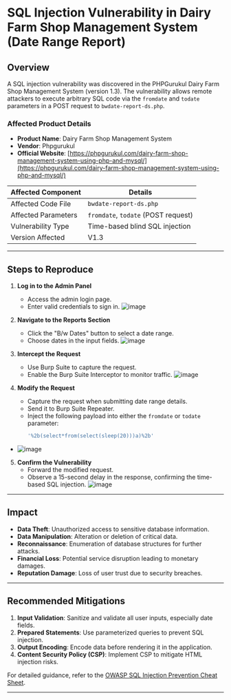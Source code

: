 # SQL Injection Vulnerability in Dairy Farm Shop Management System (Date Range Report)

## Overview
A SQL injection vulnerability was discovered in the PHPGurukul Dairy Farm Shop Management System (version 1.3). The vulnerability allows remote attackers to execute arbitrary SQL code via the `fromdate` and `todate` parameters in a POST request to `bwdate-report-ds.php`.

### Affected Product Details
- **Product Name**: Dairy Farm Shop Management System  
- **Vendor**: Phpgurukul  
- **Official Website**: [https://phpgurukul.com/dairy-farm-shop-management-system-using-php-and-mysql/](https://phpgurukul.com/dairy-farm-shop-management-system-using-php-and-mysql/)  

| Affected Component      | Details                                                                 |
|-------------------------|-------------------------------------------------------------------------|
| Affected Code File      | `bwdate-report-ds.php`                                                 |
| Affected Parameters     | `fromdate`, `todate` (POST request)                                    |
| Vulnerability Type      | Time-based blind SQL injection                                         |
| Version Affected        | V1.3                                                                   |

---

## Steps to Reproduce

1. **Log in to the Admin Panel**  
   - Access the admin login page.  
   - Enter valid credentials to sign in.
    ![image](https://github.com/user-attachments/assets/37ffcbc5-7bc4-4140-a701-996eaaaea25e)
  
2. **Navigate to the Reports Section**  
   - Click the "B/w Dates" button to select a date range.  
   - Choose dates in the input fields.
   ![image](https://github.com/user-attachments/assets/906405cf-fdd9-4fc8-91a9-5f25e58ba84d)
   
3. **Intercept the Request**  
   - Use Burp Suite to capture the request.  
   - Enable the Burp Suite Interceptor to monitor traffic.
    ![image](https://github.com/user-attachments/assets/8614afd1-e4f1-47c1-bf45-cbed03cb6987)

4. **Modify the Request**  
   - Capture the request when submitting date range details.  
   - Send it to Burp Suite Repeater.  
   - Inject the following payload into either the `fromdate` or `todate` parameter:  
     ```sql
     '%2b(select*from(select(sleep(20)))a)%2b'
     ```
  - ![image](https://github.com/user-attachments/assets/60ffd7a8-f6bd-4eb7-b916-719fcdcdee17)

5. **Confirm the Vulnerability**  
   - Forward the modified request.  
   - Observe a 15-second delay in the response, confirming the time-based SQL injection.
   ![image](https://github.com/user-attachments/assets/8501e2d8-d6df-462f-a03a-232193cc904d)
  

---

## Impact
- **Data Theft**: Unauthorized access to sensitive database information.  
- **Data Manipulation**: Alteration or deletion of critical data.  
- **Reconnaissance**: Enumeration of database structures for further attacks.  
- **Financial Loss**: Potential service disruption leading to monetary damages.  
- **Reputation Damage**: Loss of user trust due to security breaches.  

---

## Recommended Mitigations
1. **Input Validation**: Sanitize and validate all user inputs, especially date fields.  
2. **Prepared Statements**: Use parameterized queries to prevent SQL injection.  
3. **Output Encoding**: Encode data before rendering it in the application.  
4. **Content Security Policy (CSP)**: Implement CSP to mitigate HTML injection risks.  

For detailed guidance, refer to the [OWASP SQL Injection Prevention Cheat Sheet](https://cheatsheetseries.owasp.org/cheatsheets/SQL_Injection_Prevention_Cheat_Sheet.html).  

--- 
